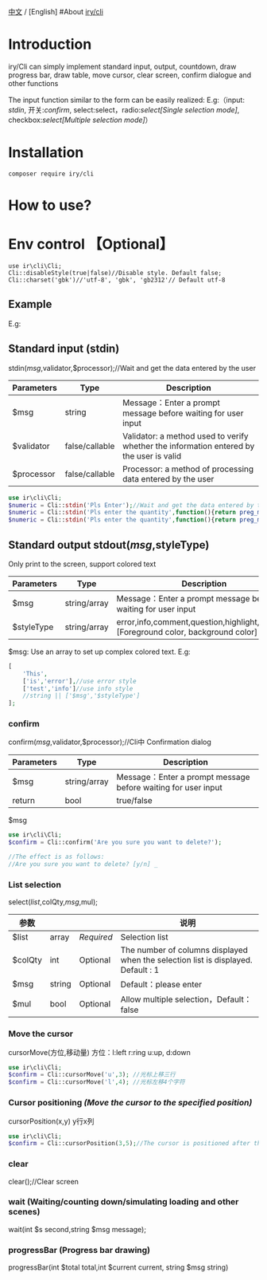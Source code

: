 [中文](./README.md) /  [English]
#About <u>iry/cli</u>
# Introduction
iry/Cli can simply implement standard input, output, countdown, draw progress bar, 
draw table, move cursor, clear screen, confirm dialogue and other functions
        
The input function similar to the form can be easily realized:
E.g:（input: _stdin_, 开关:_confirm_, select:select，radio:_select[Single selection mode]_, checkbox:_select[Multiple selection mode]_）
# Installation
```
composer require iry/cli
```
# How to use?
# Env control 【Optional】
```
use ir\cli\Cli;
Cli::disableStyle(true|false)//Disable style. Default false;
Cli::charset('gbk')//'utf-8', 'gbk', 'gb2312'// Default utf-8
```


## Example
E.g:
## Standard input (stdin)
stdin($msg,$validator,$processor);//Wait and get the data entered by the user

| Parameters | Type | Description |
|  ----    |----| ----  |
|$msg      |string|Message：Enter a prompt message before waiting for user input |
|$validator|false/callable|Validator: a method used to verify whether the information entered by the user is valid|
|$processor|false/callable|Processor: a method of processing data entered by the user|

```php
use ir\cli\Cli;
$numeric = Cli::stdin('Pls Enter');//Wait and get the data entered by the user
$numeric = Cli::stdin('Pls enter the quantity',function(){return preg_match('/^[0-9]+$/');},'trim');
$numeric = Cli::stdin('Pls enter the quantity',function(){return preg_match('/^[0-9]+$/');},'trim');
```
## Standard output stdout($msg,$styleType)
Only print to the screen, support colored text

| Parameters | Type | Description |
|  ----    |----| ----  |
|$msg      |string/array|Message：Enter a prompt message before waiting for user input |
|$styleType |string/array|error,info,comment,question,highlight,warning,[Foreground color, background color]|
$msg: Use an array to set up complex colored text. E.g:

```php
[
    'This',
    ['is','error'],//use error style
    ['test','info']//use info style
    //string || ['$msg','$styleType']
];
```
### confirm
confirm($msg,$validator,$processor);//Cli中 Confirmation dialog

| Parameters | Type | Description |
|  ----    |----| ----  |
|$msg      |string/array|Message：Enter a prompt message before waiting for user input |
|return |bool| true/false|

$msg
```php
use ir\cli\Cli;
$confirm = Cli::confirm('Are you sure you want to delete?');

//The effect is as follows:
//Are you sure you want to delete? [y/n] _
```

### List selection
select($list,$colQty,$msg,$mul);

|参数    |||说明  |
|  ----    |----|----| ----  |
|$list |array|_Required_|Selection list |
|$colQty|int|Optional|The number of columns displayed when the selection list is displayed. Default : 1|
|$msg|string|Optional|Default：please enter|
|$mul|bool|Optional|Allow multiple selection，Default：false|

### Move the cursor
cursorMove(方位,移动量)
方位：l:left r:ring u:up, d:down
```php
use ir\cli\Cli;
$confirm = Cli::cursorMove('u',3); //光标上移三行
$confirm = Cli::cursorMove('l',4); //光标左移4个字符
```

### Cursor positioning _(Move the cursor to the specified position)_
cursorPosition(x,y) y行x列
```php
use ir\cli\Cli;
$confirm = Cli::cursorPosition(3,5);//The cursor is positioned after the third character in line 5
``` 

### clear
clear();//Clear screen

### wait (Waiting/counting down/simulating loading and other scenes)
wait(int $s second,string $msg message);

### progressBar (Progress bar drawing)
progressBar(int $total total,int $current current, string $msg string)